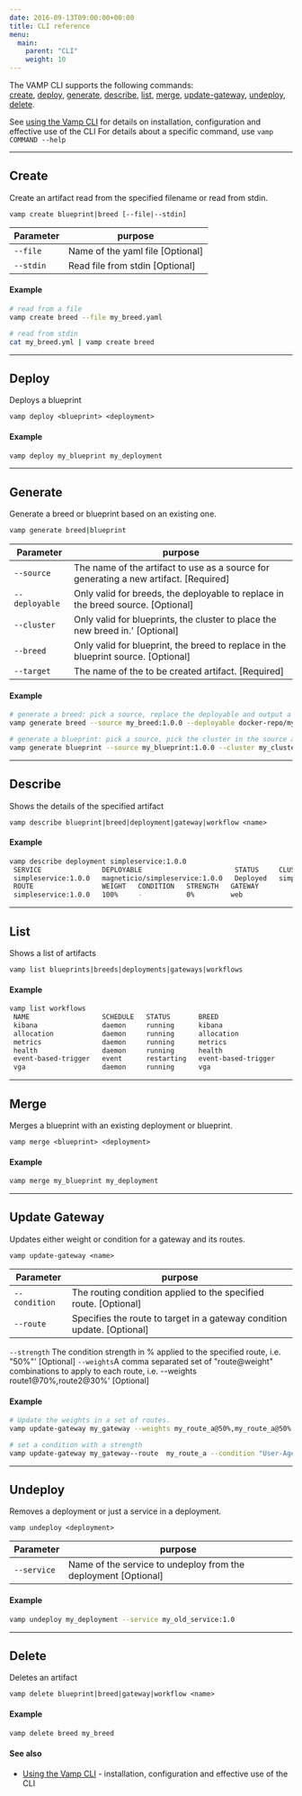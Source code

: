 ```yaml
---
date: 2016-09-13T09:00:00+00:00
title: CLI reference
menu:
  main:
    parent: "CLI"
    weight: 10
---
```


The VAMP CLI supports the following commands:  
[create](/documentation/cli/cli-reference/#create), [deploy](/documentation/cli/cli-reference/#deploy),
 [generate](/documentation/cli/cli-reference/#generate), [describe](/documentation/cli/cli-reference/#describe), 
 [list](/documentation/cli/cli-reference/#list), [merge](/documentation/cli/cli-reference/#merge),
 [update-gateway](/documentation/cli/cli-reference/#update-gateway), [undeploy](/documentation/cli/cli-reference/#undeploy),
 [delete](/documentation/cli/cli-reference/#delete).  
 
 
See [using the Vamp CLI](/documentation/cli/using-the-cli) for details on installation, configuration and effective use of the CLI
For details about a specific command, use `vamp COMMAND --help`

-------------
## Create

Create an artifact read from the specified filename or read from stdin.

```
vamp create blueprint|breed [--file|--stdin]
```

Parameter | purpose
----------|--------
`--file`        |       Name of the yaml file [Optional]
`--stdin`        |      Read file from stdin [Optional]
  
#### Example
```bash
# read from a file
vamp create breed --file my_breed.yaml

# read from stdin
cat my_breed.yml | vamp create breed
```

-------------
## Deploy

Deploys a blueprint

```
vamp deploy <blueprint> <deployment>
```

#### Example
```bash
vamp deploy my_blueprint my_deployment
```

-------------
## Generate

Generate a breed or blueprint based on an existing one.

```bash
vamp generate breed|blueprint
```
| Parameter | purpose |
|-----------|---------|
`--source`    |          The name of the artifact to use as a source for generating a new artifact. [Required]
`--deployable`  |        Only valid for breeds, the deployable to replace in the breed source. [Optional]   
`--cluster`     |        Only valid for blueprints, the cluster to place the new breed in.' [Optional]
`--breed`       |        Only valid for blueprint, the breed to replace in the blueprint source. [Optional]
`--target`      |        The name of the to be created artifact. [Required]

#### Example
```bash
# generate a breed: pick a source, replace the deployable and output a new breed
vamp generate breed --source my_breed:1.0.0 --deployable docker-repo/my-service:1.1.0 --target my_breed:1.1.0

# generate a blueprint: pick a source, pick the cluster in the source and replace the existing breed with a new breed
vamp generate blueprint --source my_blueprint:1.0.0 --cluster my_cluster --breed my_breed:1.1.0 --target my_blueprint:1.1.0
```

-------------
## Describe
Shows the details of the specified artifact

```
vamp describe blueprint|breed|deployment|gateway|workflow <name>
```


#### Example
```bash
vamp describe deployment simpleservice:1.0.0
 SERVICE               DEPLOYABLE                       STATUS     CLUSTER         CPU   MEM        INSTANCES   RUNNING   STAGED   HEALTHY   UNHEALTHY 
 simpleservice:1.0.0   magneticio/simpleservice:1.0.0   Deployed   simpleservice   0.2   128.00MB   1           n/a       n/a      n/a       n/a       
 ROUTE                 WEIGHT   CONDITION   STRENGTH   GATEWAY 
 simpleservice:1.0.0   100%     -           0%         web   
```

-------------
## List
Shows a list of artifacts

```
vamp list blueprints|breeds|deployments|gateways|workflows
```

#### Example 
```bash
vamp list workflows
 NAME                  SCHEDULE   STATUS       BREED               
 kibana                daemon     running      kibana              
 allocation            daemon     running      allocation          
 metrics               daemon     running      metrics             
 health                daemon     running      health              
 event-based-trigger   event      restarting   event-based-trigger 
 vga                   daemon     running      vga   
```

-------------
## Merge

Merges a blueprint with an existing deployment or blueprint.

`vamp merge <blueprint> <deployment>` 

#### Example
```bash
vamp merge my_blueprint my_deployment
```

-------------
## Update Gateway
Updates either weight or condition for a gateway and its routes.

```
vamp update-gateway <name> 
```

Parameter | purpose
----------|--------
`--condition`|    The routing condition applied to the specified route. [Optional]
`--route` | Specifies the route to target in a gateway condition update. [Optional]
`--strength` The condition strength in % applied to the specified route, i.e. "50%"' [Optional]
`--weights`A comma separated set of "route@weight" combinations to apply to each route, i.e. --weights route1@70%,route2@30%' [Optional]

#### Example
```bash
# Update the weights in a set of routes.
vamp update-gateway my_gateway --weights my_route_a@50%,my_route_a@50%

# set a condition with a strength
vamp update-gateway my_gateway--route  my_route_a --condition "User-Agent == Safari" --strength 100%
```

-------------
## Undeploy

Removes a deployment or just a service in a deployment.

`vamp undeploy <deployment>`

Parameter | purpose
----------|--------
`--service`|    Name of the service to undeploy from the deployment [Optional]

#### Example
```bash
vamp undeploy my_deployment --service my_old_service:1.0
```

-------------
## Delete
Deletes an artifact

```
vamp delete blueprint|breed|gateway|workflow <name>
```

#### Example

```bash
vamp delete breed my_breed
```


#### See also

* [Using the Vamp CLI](/documentation/cli/using-the-cli/) - installation, configuration and effective use of the CLI

